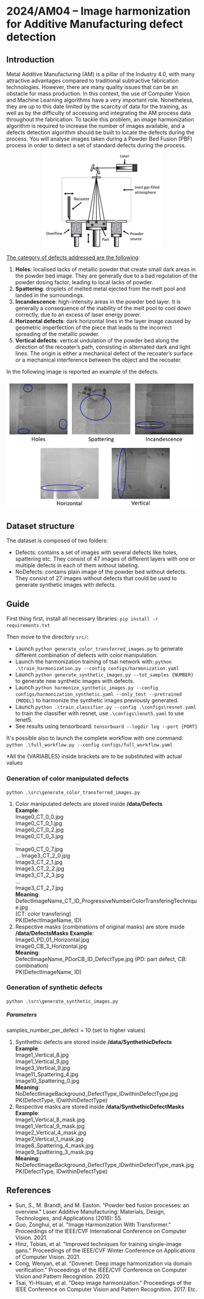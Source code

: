 # 2024/AM04 – Image harmonization for Additive Manufacturing defect detection

## Introduction
Metal Additive Manufacturing (AM) is a pillar of the Industry 4.0, with many attractive advantages compared to traditional subtractive fabrication technologies. However, there are many quality issues that can be an obstacle for mass production. In this context, the use of Computer Vision and Machine Learning algorithms have a very important role. Nonetheless, they are up to this date limited by the scarcity of data for the training, as well as by the difficulty of accessing and integrating the AM process data throughout the fabrication. To tackle this problem, an image harmonization algorithm is required to increase the number of images available, and a defects detection algorithm should be built to locate the defects during the process.
You will analyse images taken during a Powder Bed Fusion (PBF) process in order to detect a set of standard defects during the process. 

<p align="center">
  <img src="./docs/imgs/Picture1.png" alt="Picture 1"/>
</p>


<u>The category of defects addressed are the following</u>:
1.	**Holes**: localised lacks of metallic powder that create small dark areas in the powder bed image. They are generally due to a bad regulation of the powder dosing factor, leading to local lacks of powder.
2.	**Spattering**: droplets of melted metal ejected from the melt pool and landed in the surroundings.
3.	**Incandescence**: high-intensity areas in the powder bed layer. It is generally a consequence of the inability of the melt pool to cool down correctly, due to an excess of laser energy power. 
4.	**Horizontal defects**: dark horizontal lines in the layer image caused by geometric imperfection of the piece that leads to the incorrect spreading of the metallic powder. 
5.	**Vertical defects**: vertical undulation of the powder bed along the direction of the recoater’s path, consisting in alternated dark and light lines. The origin is either a mechanical defect of the recoater’s surface or a mechanical interference between the object and the recoater.

In the following image is reported an example of the defects.

<p align="center">
  <img src="./docs/imgs/Picture2.png" alt="Picture 2"/>
</p>
 
## Dataset structure
The dataset is composed of two folders:
- Defects: contains a set of images with several defects like holes, spattering etc. They consist of 47 images of different layers with one or multiple defects in each of them without labeling. 
- NoDefects: contains plain image of the powder bed without defects. They consist of 27 images without defects that could be used to generate synthetic images with defects. 

## Guide
First thing first, install all necessary libraries: `pip install -r requirements.txt`

Then move to the directory `src/`:
- Launch `python generate_color_transferred_images.py` to generate different combination of defects with color manipulation.
- Launch the harmonization training of tsai network with: `python .\train_harmonization.py --config configs/harmonization.yaml`
- Launch `python generate_synthetic_images.py --tot_samples {NUMBER}` to generate new synthetic images with defects.
- Launch `python harmonize_synthetic_images.py --config configs/harmonization_synthetic.yaml --only_test --pretrained {MODEL}` to harmonize the synthetic images previously generated.
- Launch `python .\train_classifier.py --config .\configs\resnet.yaml` to train the classifier with resnet, use `.\configs\lenet5.yaml` to use lenet5.
- See results using tensorboard: `tensorboard --logdir log --port {PORT}`

It's possible also to launch the complete workflow with one command: `python .\full_workflow.py --config configs/full_workflow.yaml`

*All the {VARIABLES} inside brackets are to be substituted with actual values

### Generation of color manipulated defects
`python .\src\generate_color_transferred_images.py`
1. Color manipulated defects are stored inside **/data/Defects**   
    **Example**:  
    Image0_CT_0_0.jpg  
    Image0_CT_0_1.jpg  
    Image0_CT_0_2.jpg  
    Image0_CT_0_3.jpg  
    ...  
    Image0_CT_0_7.jpg  
    ...
    Image3_CT_2_0.jpg  
    Image3_CT_2_1.jpg  
    Image3_CT_2_2.jpg  
    Image3_CT_2_3.jpg  
    ...  
    Image3_CT_2_7.jpg  
    **Meaning**:  
    DefectImageName_CT_ID_ProgressiveNumberColorTransferingTechnique.jpg  
    (CT: color transfering)  
    PK(DefectImageName, ID)  
2. Respective masks (combinations of original masks) are store inside **/data/DefectsMasks**
    **Example**:  
    Image0_PD_01_Horizontal.jpg  
    Image0_CB_3_Horizontal.jpg  
    **Meaning**:  
    DefectImageName_PDorCB_ID_DefectType.jpg (PD: part defect, CB: combination)  
    PK(DefectImageName, ID)  

### Generation of synthetic defects
`python .\src\generate_synthetic_images.py`
##### Parameters 
samples_number_per_defect = 10 (set to higher values)  
1. Synthethic defects are stored inside **/data/SynthethicDefects**   
    **Example**:  
    Image1_Vertical_8.jpg  
    Image1_Vertical_9.jpg  
    Image3_Vertical_9.jpg  
    Image11_Spattering_4.jpg  
    Image10_Spattering_0.jpg  
    **Meaning**:  
    NoDefectImageBackground_DefectType_IDwithinDefectType.jpg  
    PK(DefectType, IDwithinDefectType)  
2. Respective masks are stored inside **/data/SynthethicDefectMasks**  
    **Example**:  
    Image1_Vertical_8_mask.jpg  
    Image1_Vertical_9_mask.jpg  
    Image2_Vertical_4_mask.jpg  
    Image7_Vertical_1_mask.jpg  
    Image8_Spattering_4_mask.jpg  
    Image9_Spattering_3_mask.jpg  
    **Meaning**:  
    NoDefectImageBackground_DefectType_IDwithinDefectType_mask.jpg  
    PK(DefectType, IDwithinDefectType)  

## References
- Sun, S., M. Brandt, and M. Easton. "Powder bed fusion processes: an overview." Laser Additive Manufacturing: Materials, Design, Technologies, and Applications (2016): 55. 
- Guo, Zonghui, et al. "Image Harmonization With Transformer." Proceedings of the IEEE/CVF International Conference on Computer Vision. 2021.
- Hinz, Tobias, et al. "Improved techniques for training single-image gans." Proceedings of the IEEE/CVF Winter Conference on Applications of Computer Vision. 2021.
- Cong, Wenyan, et al. "Dovenet: Deep image harmonization via domain verification." Proceedings of the IEEE/CVF Conference on Computer Vision and Pattern Recognition. 2020.
- Tsai, Yi-Hsuan, et al. "Deep image harmonization." Proceedings of the IEEE Conference on Computer Vision and Pattern Recognition. 2017.
Etc.
